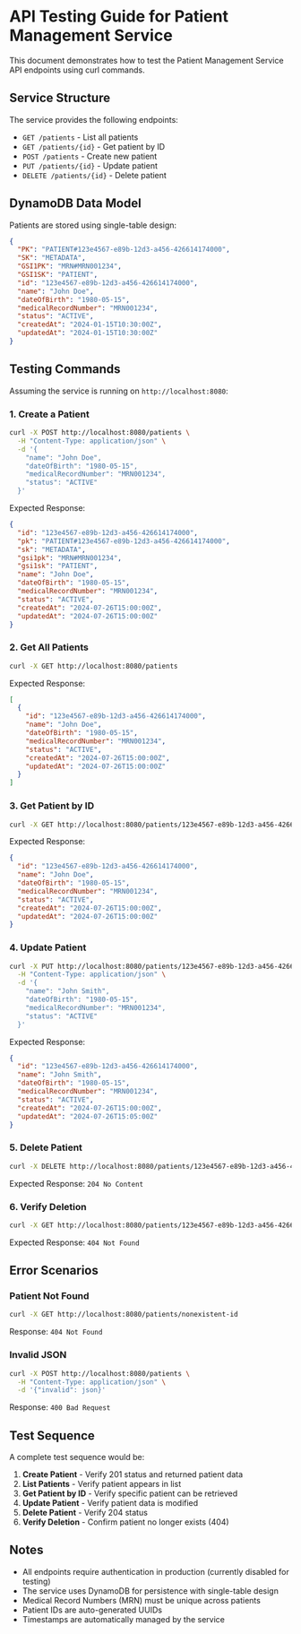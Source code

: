 # API Testing Guide for Patient Management Service

This document demonstrates how to test the Patient Management Service API endpoints using curl commands.

## Service Structure

The service provides the following endpoints:
- `GET /patients` - List all patients
- `GET /patients/{id}` - Get patient by ID  
- `POST /patients` - Create new patient
- `PUT /patients/{id}` - Update patient
- `DELETE /patients/{id}` - Delete patient

## DynamoDB Data Model

Patients are stored using single-table design:
```json
{
  "PK": "PATIENT#123e4567-e89b-12d3-a456-426614174000",
  "SK": "METADATA", 
  "GSI1PK": "MRN#MRN001234",
  "GSI1SK": "PATIENT",
  "id": "123e4567-e89b-12d3-a456-426614174000",
  "name": "John Doe",
  "dateOfBirth": "1980-05-15",
  "medicalRecordNumber": "MRN001234",
  "status": "ACTIVE",
  "createdAt": "2024-01-15T10:30:00Z",
  "updatedAt": "2024-01-15T10:30:00Z"
}
```

## Testing Commands

Assuming the service is running on `http://localhost:8080`:

### 1. Create a Patient

```bash
curl -X POST http://localhost:8080/patients \
  -H "Content-Type: application/json" \
  -d '{
    "name": "John Doe",
    "dateOfBirth": "1980-05-15", 
    "medicalRecordNumber": "MRN001234",
    "status": "ACTIVE"
  }'
```

Expected Response:
```json
{
  "id": "123e4567-e89b-12d3-a456-426614174000",
  "pk": "PATIENT#123e4567-e89b-12d3-a456-426614174000",
  "sk": "METADATA",
  "gsi1pk": "MRN#MRN001234", 
  "gsi1sk": "PATIENT",
  "name": "John Doe",
  "dateOfBirth": "1980-05-15",
  "medicalRecordNumber": "MRN001234",
  "status": "ACTIVE",
  "createdAt": "2024-07-26T15:00:00Z",
  "updatedAt": "2024-07-26T15:00:00Z"
}
```

### 2. Get All Patients

```bash
curl -X GET http://localhost:8080/patients
```

Expected Response:
```json
[
  {
    "id": "123e4567-e89b-12d3-a456-426614174000",
    "name": "John Doe",
    "dateOfBirth": "1980-05-15",
    "medicalRecordNumber": "MRN001234", 
    "status": "ACTIVE",
    "createdAt": "2024-07-26T15:00:00Z",
    "updatedAt": "2024-07-26T15:00:00Z"
  }
]
```

### 3. Get Patient by ID

```bash
curl -X GET http://localhost:8080/patients/123e4567-e89b-12d3-a456-426614174000
```

Expected Response:
```json
{
  "id": "123e4567-e89b-12d3-a456-426614174000",
  "name": "John Doe", 
  "dateOfBirth": "1980-05-15",
  "medicalRecordNumber": "MRN001234",
  "status": "ACTIVE",
  "createdAt": "2024-07-26T15:00:00Z",
  "updatedAt": "2024-07-26T15:00:00Z"
}
```

### 4. Update Patient

```bash
curl -X PUT http://localhost:8080/patients/123e4567-e89b-12d3-a456-426614174000 \
  -H "Content-Type: application/json" \
  -d '{
    "name": "John Smith",
    "dateOfBirth": "1980-05-15",
    "medicalRecordNumber": "MRN001234", 
    "status": "ACTIVE"
  }'
```

Expected Response:
```json
{
  "id": "123e4567-e89b-12d3-a456-426614174000",
  "name": "John Smith",
  "dateOfBirth": "1980-05-15", 
  "medicalRecordNumber": "MRN001234",
  "status": "ACTIVE",
  "createdAt": "2024-07-26T15:00:00Z",
  "updatedAt": "2024-07-26T15:05:00Z"
}
```

### 5. Delete Patient

```bash
curl -X DELETE http://localhost:8080/patients/123e4567-e89b-12d3-a456-426614174000
```

Expected Response: `204 No Content`

### 6. Verify Deletion

```bash
curl -X GET http://localhost:8080/patients/123e4567-e89b-12d3-a456-426614174000
```

Expected Response: `404 Not Found`

## Error Scenarios

### Patient Not Found
```bash
curl -X GET http://localhost:8080/patients/nonexistent-id
```
Response: `404 Not Found`

### Invalid JSON
```bash
curl -X POST http://localhost:8080/patients \
  -H "Content-Type: application/json" \
  -d '{"invalid": json}'
```
Response: `400 Bad Request`

## Test Sequence

A complete test sequence would be:

1. **Create Patient** - Verify 201 status and returned patient data
2. **List Patients** - Verify patient appears in list  
3. **Get Patient by ID** - Verify specific patient can be retrieved
4. **Update Patient** - Verify patient data is modified
5. **Delete Patient** - Verify 204 status
6. **Verify Deletion** - Confirm patient no longer exists (404)

## Notes

- All endpoints require authentication in production (currently disabled for testing)
- The service uses DynamoDB for persistence with single-table design
- Medical Record Numbers (MRN) must be unique across patients
- Patient IDs are auto-generated UUIDs
- Timestamps are automatically managed by the service